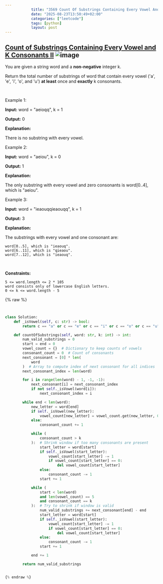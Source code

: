 ```yaml
---
            title: "3569 Count Of Substrings Containing Every Vowel And K Consonants Ii"
            date: "2025-08-23T13:50:49+02:00"
            categories: ["leetcode"]
            tags: [python]
            layout: post
---
```

            
## [Count of Substrings Containing Every Vowel and K Consonants II](https://leetcode.com/problems/count-of-substrings-containing-every-vowel-and-k-consonants-ii) ![image](https://img.shields.io/badge/Difficulty-Medium-orange)

You are given a string word and a **non-negative** integer k.

Return the total number of substrings of word that contain every vowel ('a', 'e', 'i', 'o', and 'u') **at least** once and **exactly** k consonants.

 

Example 1:

**Input:** word = "aeioqq", k = 1

**Output:** 0

**Explanation:**

There is no substring with every vowel.

Example 2:

**Input:** word = "aeiou", k = 0

**Output:** 1

**Explanation:**

The only substring with every vowel and zero consonants is word[0..4], which is "aeiou".

Example 3:

**Input:** word = "ieaouqqieaouqq", k = 1

**Output:** 3

**Explanation:**

The substrings with every vowel and one consonant are:

	word[0..5], which is "ieaouq".
	word[6..11], which is "qieaou".
	word[7..12], which is "ieaouq".

 

**Constraints:**

	5 <= word.length <= 2 * 105
	word consists only of lowercase English letters.
	0 <= k <= word.length - 5

{% raw %}


```python


class Solution:
    def _isVowel(self, c: str) -> bool:
        return c == "a" or c == "e" or c == "i" or c == "o" or c == "u"

    def countOfSubstrings(self, word: str, k: int) -> int:
        num_valid_substrings = 0
        start = end = 0
        vowel_count = {}  # Dictionary to keep counts of vowels
        consonant_count = 0  # Count of consonants
        next_consonant = [0] * len(
            word
        )  # Array to compute index of next consonant for all indices
        next_consonant_index = len(word)

        for i in range(len(word) - 1, -1, -1):
            next_consonant[i] = next_consonant_index
            if not self._isVowel(word[i]):
                next_consonant_index = i

        while end < len(word):
            new_letter = word[end]
            if self._isVowel(new_letter):
                vowel_count[new_letter] = vowel_count.get(new_letter, 0) + 1
            else:
                consonant_count += 1

            while (
                consonant_count > k
            ):  # Shrink window if too many consonants are present
                start_letter = word[start]
                if self._isVowel(start_letter):
                    vowel_count[start_letter] -= 1
                    if vowel_count[start_letter] == 0:
                        del vowel_count[start_letter]
                else:
                    consonant_count -= 1
                start += 1

            while (
                start < len(word)
                and len(vowel_count) == 5
                and consonant_count == k
            ):  # Try to shrink if window is valid
                num_valid_substrings += next_consonant[end] - end
                start_letter = word[start]
                if self._isVowel(start_letter):
                    vowel_count[start_letter] -= 1
                    if vowel_count[start_letter] == 0:
                        del vowel_count[start_letter]
                else:
                    consonant_count -= 1
                start += 1

            end += 1

        return num_valid_substrings


{% endraw %}
```
